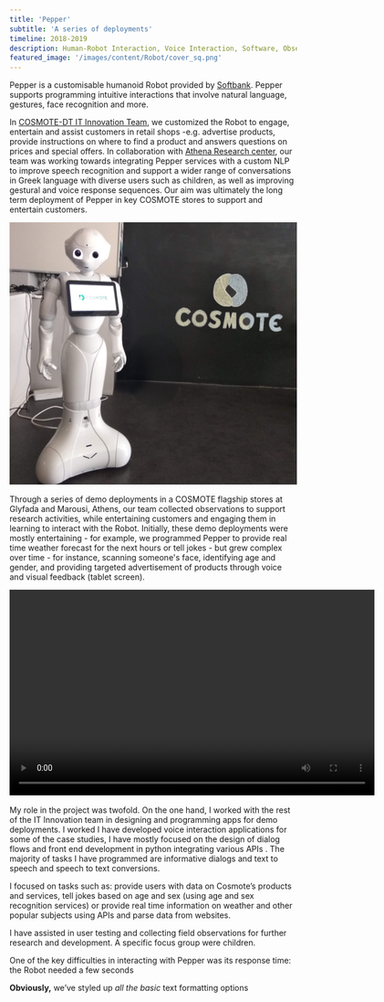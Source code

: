 ```yaml
---
title: 'Pepper'
subtitle: 'A series of deployments'
timeline: 2018-2019
description: Human-Robot Interaction, Voice Interaction, Software, Observation, Deployment, COSMOTE-DT.
featured_image: '/images/content/Robot/cover_sq.png'
---
```

Pepper is a customisable humanoid Robot provided by [Softbank](https://us.softbankrobotics.com/pepper). Pepper supports programming intuitive interactions that involve natural language, gestures, face recognition and more. 

In [COSMOTE-DT IT Innovation Team](https://www.cosmote.gr/static/otegroup/en/page/it_innovation_center_new), we customized the Robot to engage, entertain and assist customers in retail shops -e.g. advertise products, provide instructions on where to find a product and answers questions on prices and special offers. In collaboration with [Athena Research center](https://www.athenarc.gr/en/research), our team was working towards integrating Pepper services with a custom NLP to improve speech recognition and support a wider range of conversations in Greek language with diverse users such as children, as well as improving gestural and voice response sequences. Our aim was ultimately the long term deployment of Pepper in key COSMOTE stores to support and entertain customers. 

![](/images/content/Robot/cover_sq.png)

Through a series of demo deployments in a COSMOTE flagship stores at Glyfada and Marousi, Athens, our team collected observations to support research activities, while entertaining customers and engaging them in learning to interact with the Robot. Initially, these demo deployments were mostly entertaining - for example, we programmed Pepper to provide real time weather forecast for the next hours or tell jokes -  but grew complex over time - for instance, scanning someone's face, identifying age and gender, and providing targeted advertisement of products through voice and visual feedback (tablet screen).


<video width="640" height="360" controls>
  <source src="/images/content/Robot/dinno4.mp4" type="video/mp4">
</video> 

My role in the project was twofold. On the one hand, I worked with the rest of the IT Innovation team in designing and programming apps for demo deployments. I worked I have developed voice interaction applications for some of the case studies, 
I have mostly focused on the design of dialog flows and front end development in python integrating various APIs . The majority of tasks I have programmed are informative dialogs and text to speech and speech to text conversions. 

I focused on tasks such as: provide users with data on Cosmote’s products and services, tell jokes based on age and sex (using age and sex recognition services) or provide real time information on weather and other popular subjects using APIs and parse data from websites.

I have assisted in user testing and collecting field observations for further research and development. A specific focus group were children. 

One of the key difficulties in interacting with Pepper was its response time: the Robot needed a few seconds 


**Obviously,** we’ve styled up *all the basic* text formatting options 